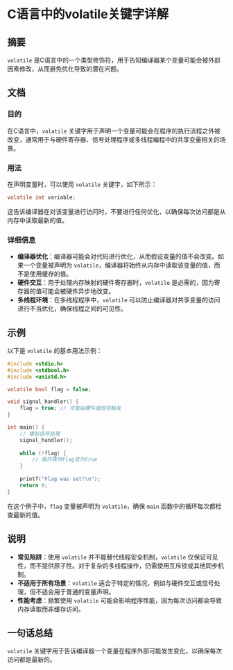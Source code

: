 <!--
Meta Description: # C语言中的volatile关键字详解 ## 摘要 `volatile` 是C语言中的一个类型修饰符，用于告知编译器某个变量可能会被外部因素修改，从而避免优化导致的潜在问题。 ## 文档 ### 目的 在C语言中，`volatile` 关键字用于声明一个变量可能会在程序的执行流程之外被改变，通常用...
Meta Keywords: volatile, flag, include, int, signal_handler
-->

# C语言中的volatile关键字详解

## 摘要
`volatile` 是C语言中的一个类型修饰符，用于告知编译器某个变量可能会被外部因素修改，从而避免优化导致的潜在问题。

## 文档
### 目的
在C语言中，`volatile` 关键字用于声明一个变量可能会在程序的执行流程之外被改变，通常用于与硬件寄存器、信号处理程序或多线程编程中的共享变量相关的场景。

### 用法
在声明变量时，可以使用 `volatile` 关键字，如下所示：
```c
volatile int variable;
```
这告诉编译器在对该变量进行访问时，不要进行任何优化，以确保每次访问都是从内存中读取最新的值。

### 详细信息
- **编译器优化**：编译器可能会对代码进行优化，从而假设变量的值不会改变。如果一个变量被声明为 `volatile`，编译器将始终从内存中读取该变量的值，而不是使用缓存的值。
- **硬件交互**：用于处理内存映射的硬件寄存器时，`volatile` 是必需的，因为寄存器的值可能会被硬件异步地改变。
- **多线程环境**：在多线程程序中，`volatile` 可以防止编译器对共享变量的访问进行不当优化，确保线程之间的可见性。

## 示例
以下是 `volatile` 的基本用法示例：

```c
#include <stdio.h>
#include <stdbool.h>
#include <unistd.h>

volatile bool flag = false;

void signal_handler() {
    flag = true; // 可能由硬件或信号触发
}

int main() {
    // 模拟信号处理
    signal_handler();
    
    while (!flag) {
        // 循环等待flag变为true
    }
    
    printf("Flag was set!\n");
    return 0;
}
```
在这个例子中，`flag` 变量被声明为 `volatile`，确保 `main` 函数中的循环每次都检查最新的值。

## 说明
- **常见陷阱**：使用 `volatile` 并不能替代线程安全机制，`volatile` 仅保证可见性，而不提供原子性。对于复杂的多线程操作，仍需使用互斥锁或其他同步机制。
- **不适用于所有场景**：`volatile` 适合于特定的情况，例如与硬件交互或信号处理，但不适合用于普通的变量声明。
- **性能考虑**：频繁使用 `volatile` 可能会影响程序性能，因为每次访问都会导致内存读取而非缓存访问。

## 一句话总结
`volatile` 关键字用于告诉编译器一个变量在程序外部可能发生变化，以确保每次访问都是最新的。
